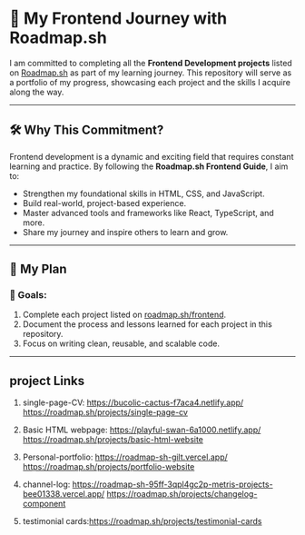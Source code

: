 # 🚀 My Frontend Journey with Roadmap.sh

I am committed to completing all the **Frontend Development projects** listed on [Roadmap.sh](https://roadmap.sh/frontend) as part of my learning journey. This repository will serve as a portfolio of my progress, showcasing each project and the skills I acquire along the way.

---

## 🛠️ Why This Commitment?

Frontend development is a dynamic and exciting field that requires constant learning and practice. By following the **Roadmap.sh Frontend Guide**, I aim to:
- Strengthen my foundational skills in HTML, CSS, and JavaScript.
- Build real-world, project-based experience.
- Master advanced tools and frameworks like React, TypeScript, and more.
- Share my journey and inspire others to learn and grow.

---

## 📅 My Plan
### 📌 Goals:
1. Complete each project listed on [roadmap.sh/frontend](https://roadmap.sh/frontend).
2. Document the process and lessons learned for each project in this repository.
3. Focus on writing clean, reusable, and scalable code.

---
## project Links
1) single-page-CV: https://bucolic-cactus-f7aca4.netlify.app/
                   https://roadmap.sh/projects/single-page-cv

2) Basic HTML webpage: https://playful-swan-6a1000.netlify.app/
                       https://roadmap.sh/projects/basic-html-website

3) Personal-portfolio: https://roadmap-sh-gilt.vercel.app/
                       https://roadmap.sh/projects/portfolio-website

4) channel-log: https://roadmap-sh-95ff-3qpl4gc2p-metris-projects-bee01338.vercel.app/
                https://roadmap.sh/projects/changelog-component

5) testimonial cards:https://roadmap.sh/projects/testimonial-cards